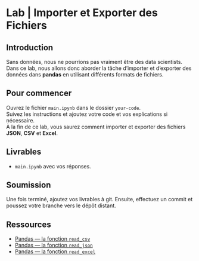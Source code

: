 # Lab | Importer et Exporter des Fichiers

## Introduction

Sans données, nous ne pourrions pas vraiment être des data scientists.  
Dans ce lab, nous allons donc aborder la tâche d’importer et d’exporter des données dans **pandas** en utilisant différents formats de fichiers.

## Pour commencer

Ouvrez le fichier `main.ipynb` dans le dossier `your-code`.  
Suivez les instructions et ajoutez votre code et vos explications si nécessaire.  
À la fin de ce lab, vous saurez comment importer et exporter des fichiers **JSON**, **CSV** et **Excel**.

## Livrables

- `main.ipynb` avec vos réponses.

## Soumission

Une fois terminé, ajoutez vos livrables à git. Ensuite, effectuez un commit et poussez votre branche vers le dépôt distant.

## Ressources

- [Pandas — la fonction `read_csv`](https://pandas.pydata.org/pandas-docs/stable/generated/pandas.read_csv.html)
- [Pandas — la fonction `read_json`](https://pandas.pydata.org/pandas-docs/stable/generated/pandas.read_json.html)
- [Pandas — la fonction `read_excel`](https://pandas.pydata.org/pandas-docs/stable/generated/pandas.read_excel.html)

